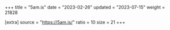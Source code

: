 +++
title = "5am.is"
date = "2023-02-26"
updated = "2023-07-15"
weight = 21828

[extra]
source = "https://5am.is/"
ratio = 10
size = 21
+++
